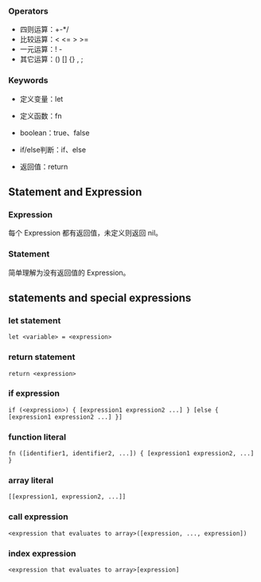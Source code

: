 ### Operators

+ 四则运算：+-*/
+ 比较运算：< <= > >=
+ 一元运算：! -
+ 其它运算：() [] {} ,  ;

### Keywords

+ 定义变量：let

+ 定义函数：fn
+ boolean：true、false
+ if/else判断：if、else
+ 返回值：return 

## Statement and Expression 

### Expression

每个 Expression 都有返回值，未定义则返回 nil。

### Statement

简单理解为没有返回值的 Expression。

## statements and special expressions

### let statement

`let <variable> = <expression>` 

### return statement

`return <expression>`

### if expression

`if (<expression>) { [expression1 expression2 ...] } [else { [expression1 expression2 ...] }]`

### function literal 

`fn ([identifier1, identifier2, ...]) { [expression1 expression2, ...] } `

### array literal 

`[[expression1, expression2, ...]]`

### call expression

`<expression that evaluates to array>([expression, ..., expression])`

### index expression

`<expression that evaluates to array>[expression]`